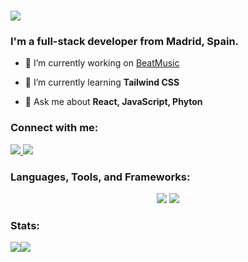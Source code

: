 <h1 align="left">
    <img src="https://readme-typing-svg.herokuapp.com/?font=OpenSans&size=35&left=true&vCenter=true&width=500&height=70&duration=4000&lines=Hello+there!+👋;+I'm+Álvaro+M.Villar.;" />
</h1>
<h3 align="left">I'm a full-stack developer from Madrid, Spain.</h3>

- 🔭 I’m currently working on [BeatMusic](https://github.com/amv87/BeatMusic_pt49_FP)

- 🌱 I’m currently learning **Tailwind CSS**

- 💬 Ask me about **React, JavaScript, Phyton**

<h3 align="left">Connect with me:</h3>
  <a href="mailto:alvaromvillar@outlook.com">
    <img src="https://img.shields.io/badge/Mail-F06B66?logo=mailgun&logoColor=fff&style=for-the-badge" />
  </a>
  <a href="https://linkedin.com/in/álvaromvillar-developer" target="_blank">
    <img src="https://img.shields.io/badge/LinkedIn-0077B5?style=for-the-badge&logo=linkedin&logoColor=white" target="_blank" />
  </a>
</p>

<h3 align="left">Languages, Tools, and Frameworks:</h3>
<div align="center">
    <img src="https://skillicons.dev/icons?i=react,bootstrap,vscode,github,figma,photoshop,ai,tailwind,git" />
    <img src="https://skillicons.dev/icons?i=anaconda,nodejs,npm,html,css,postgres,python,javascript,jest,mysql,flask" />
</div>

<h3 align="left">Stats:</h3>
<div align="center" style="display: flex; flex-direction: row;">
    <img class="img" src="https://github-readme-stats.vercel.app/api?username=amv87&card_width=500px&show_icons=true&theme=tokyonight&hide_border=false&include_all_commits=false&count_private=false" />
    <img class="img" src="https://github-readme-streak-stats.herokuapp.com/?user=amv87&card_width=500px&theme=tokyonight&hide_border=false" />
</div>
